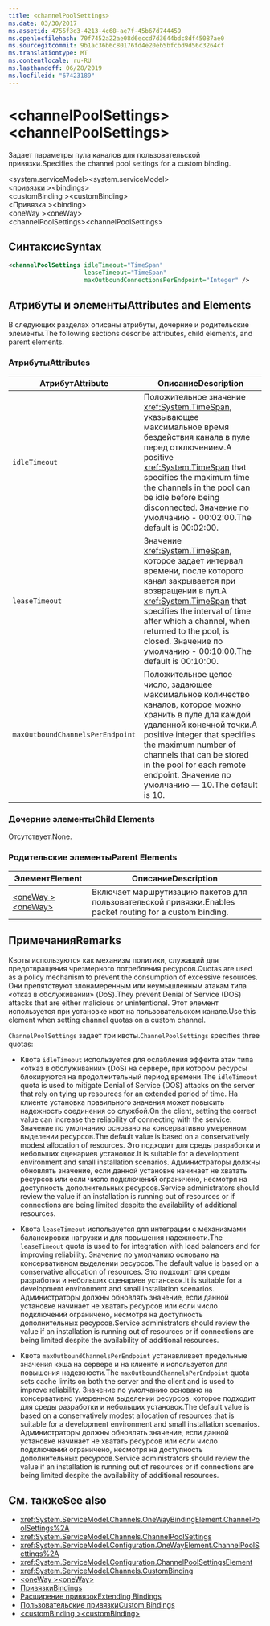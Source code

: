 ```yaml
---
title: <channelPoolSettings>
ms.date: 03/30/2017
ms.assetid: 4755f3d3-4213-4c68-ae7f-45b67d744459
ms.openlocfilehash: 70f7452a22ae08d6eccd7d3644bdc8df45087ae0
ms.sourcegitcommit: 9b1ac36b6c80176fd4e20eb5bfcbd9d56c3264cf
ms.translationtype: MT
ms.contentlocale: ru-RU
ms.lasthandoff: 06/28/2019
ms.locfileid: "67423189"
---
```

# <a name="channelpoolsettings"></a><span data-ttu-id="20289-101">\<channelPoolSettings></span><span class="sxs-lookup"><span data-stu-id="20289-101">\<channelPoolSettings></span></span>
<span data-ttu-id="20289-102">Задает параметры пула каналов для пользовательской привязки.</span><span class="sxs-lookup"><span data-stu-id="20289-102">Specifies the channel pool settings for a custom binding.</span></span>  
  
 <span data-ttu-id="20289-103">\<system.serviceModel></span><span class="sxs-lookup"><span data-stu-id="20289-103">\<system.serviceModel></span></span>  
<span data-ttu-id="20289-104">\<привязки ></span><span class="sxs-lookup"><span data-stu-id="20289-104">\<bindings></span></span>  
<span data-ttu-id="20289-105">\<customBinding ></span><span class="sxs-lookup"><span data-stu-id="20289-105">\<customBinding></span></span>  
<span data-ttu-id="20289-106">\<Привязка ></span><span class="sxs-lookup"><span data-stu-id="20289-106">\<binding></span></span>  
<span data-ttu-id="20289-107">\<oneWay ></span><span class="sxs-lookup"><span data-stu-id="20289-107">\<oneWay></span></span>  
<span data-ttu-id="20289-108">\<channelPoolSettings></span><span class="sxs-lookup"><span data-stu-id="20289-108">\<channelPoolSettings></span></span>  
  
## <a name="syntax"></a><span data-ttu-id="20289-109">Синтаксис</span><span class="sxs-lookup"><span data-stu-id="20289-109">Syntax</span></span>  
  
```xml  
<channelPoolSettings idleTimeout="TimeSpan"
                     leaseTimeout="TimeSpan"
                     maxOutboundConnectionsPerEndpoint="Integer" />
```  
  
## <a name="attributes-and-elements"></a><span data-ttu-id="20289-110">Атрибуты и элементы</span><span class="sxs-lookup"><span data-stu-id="20289-110">Attributes and Elements</span></span>  
 <span data-ttu-id="20289-111">В следующих разделах описаны атрибуты, дочерние и родительские элементы.</span><span class="sxs-lookup"><span data-stu-id="20289-111">The following sections describe attributes, child elements, and parent elements.</span></span>  
  
### <a name="attributes"></a><span data-ttu-id="20289-112">Атрибуты</span><span class="sxs-lookup"><span data-stu-id="20289-112">Attributes</span></span>  
  
|<span data-ttu-id="20289-113">Атрибут</span><span class="sxs-lookup"><span data-stu-id="20289-113">Attribute</span></span>|<span data-ttu-id="20289-114">Описание</span><span class="sxs-lookup"><span data-stu-id="20289-114">Description</span></span>|  
|---------------|-----------------|  
|`idleTimeout`|<span data-ttu-id="20289-115">Положительное значение <xref:System.TimeSpan>, указывающее максимальное время бездействия канала в пуле перед отключением.</span><span class="sxs-lookup"><span data-stu-id="20289-115">A positive <xref:System.TimeSpan> that specifies the maximum time the channels in the pool can be idle before being disconnected.</span></span> <span data-ttu-id="20289-116">Значение по умолчанию - 00:02:00.</span><span class="sxs-lookup"><span data-stu-id="20289-116">The default is 00:02:00.</span></span>|  
|`leaseTimeout`|<span data-ttu-id="20289-117">Значение <xref:System.TimeSpan>, которое задает интервал времени, после которого канал закрывается при возвращении в пул.</span><span class="sxs-lookup"><span data-stu-id="20289-117">A <xref:System.TimeSpan> that specifies the interval of time after which a channel, when returned to the pool, is closed.</span></span> <span data-ttu-id="20289-118">Значение по умолчанию - 00:10:00.</span><span class="sxs-lookup"><span data-stu-id="20289-118">The default is 00:10:00.</span></span>|  
|`maxOutboundChannelsPerEndpoint`|<span data-ttu-id="20289-119">Положительное целое число, задающее максимальное количество каналов, которое можно хранить в пуле для каждой удаленной конечной точки.</span><span class="sxs-lookup"><span data-stu-id="20289-119">A positive integer that specifies the maximum number of channels that can be stored in the pool for each remote endpoint.</span></span> <span data-ttu-id="20289-120">Значение по умолчанию — 10.</span><span class="sxs-lookup"><span data-stu-id="20289-120">The default is 10.</span></span>|  
  
### <a name="child-elements"></a><span data-ttu-id="20289-121">Дочерние элементы</span><span class="sxs-lookup"><span data-stu-id="20289-121">Child Elements</span></span>  
 <span data-ttu-id="20289-122">Отсутствует.</span><span class="sxs-lookup"><span data-stu-id="20289-122">None.</span></span>  
  
### <a name="parent-elements"></a><span data-ttu-id="20289-123">Родительские элементы</span><span class="sxs-lookup"><span data-stu-id="20289-123">Parent Elements</span></span>  
  
|<span data-ttu-id="20289-124">Элемент</span><span class="sxs-lookup"><span data-stu-id="20289-124">Element</span></span>|<span data-ttu-id="20289-125">Описание</span><span class="sxs-lookup"><span data-stu-id="20289-125">Description</span></span>|  
|-------------|-----------------|  
|[<span data-ttu-id="20289-126">\<oneWay ></span><span class="sxs-lookup"><span data-stu-id="20289-126">\<oneWay></span></span>](../../../../../docs/framework/configure-apps/file-schema/wcf/oneway.md)|<span data-ttu-id="20289-127">Включает маршрутизацию пакетов для пользовательской привязки.</span><span class="sxs-lookup"><span data-stu-id="20289-127">Enables packet routing for a custom binding.</span></span>|  
  
## <a name="remarks"></a><span data-ttu-id="20289-128">Примечания</span><span class="sxs-lookup"><span data-stu-id="20289-128">Remarks</span></span>  
 <span data-ttu-id="20289-129">Квоты используются как механизм политики, служащий для предотвращения чрезмерного потребления ресурсов.</span><span class="sxs-lookup"><span data-stu-id="20289-129">Quotas are used as a policy mechanism to prevent the consumption of excessive resources.</span></span> <span data-ttu-id="20289-130">Они препятствуют злонамеренным или неумышленным атакам типа «отказ в обслуживании» (DoS).</span><span class="sxs-lookup"><span data-stu-id="20289-130">They prevent Denial of Service (DOS) attacks that are either malicious or unintentional.</span></span> <span data-ttu-id="20289-131">Этот элемент используется при установке квот на пользовательском канале.</span><span class="sxs-lookup"><span data-stu-id="20289-131">Use this element when setting channel quotas on a custom channel.</span></span>  
  
 <span data-ttu-id="20289-132">`ChannelPoolSettings` задает три квоты.</span><span class="sxs-lookup"><span data-stu-id="20289-132">`ChannelPoolSettings` specifies three quotas:</span></span>  
  
- <span data-ttu-id="20289-133">Квота `idleTimeout` используется для ослабления эффекта атак типа «отказ в обслуживании» (DoS) на сервере, при котором ресурсы блокируются на продолжительный период времени.</span><span class="sxs-lookup"><span data-stu-id="20289-133">The `idleTimeout` quota is used to mitigate Denial of Service (DOS) attacks on the server that rely on tying up resources for an extended period of time.</span></span> <span data-ttu-id="20289-134">На клиенте установка правильного значения может повысить надежность соединения со службой.</span><span class="sxs-lookup"><span data-stu-id="20289-134">On the client, setting the correct value can increase the reliability of connecting with the service.</span></span> <span data-ttu-id="20289-135">Значение по умолчанию основано на консервативно умеренном выделении ресурсов.</span><span class="sxs-lookup"><span data-stu-id="20289-135">The default value is based on a conservatively modest allocation of resources.</span></span> <span data-ttu-id="20289-136">Это подходит для среды разработки и небольших сценариев установок.</span><span class="sxs-lookup"><span data-stu-id="20289-136">It is suitable for a development environment and small installation scenarios.</span></span> <span data-ttu-id="20289-137">Администраторы должны обновлять значение, если данной установке начинает не хватать ресурсов или если число подключений ограничено, несмотря на доступность дополнительных ресурсов.</span><span class="sxs-lookup"><span data-stu-id="20289-137">Service administrators should review the value if an installation is running out of resources or if connections are being limited despite the availability of additional resources.</span></span>  
  
- <span data-ttu-id="20289-138">Квота `leaseTimeout` используется для интеграции с механизмами балансировки нагрузки и для повышения надежности.</span><span class="sxs-lookup"><span data-stu-id="20289-138">The `leaseTimeout` quota is used to for integration with load balancers and for improving reliability.</span></span> <span data-ttu-id="20289-139">Значение по умолчанию основано на консервативном выделении ресурсов.</span><span class="sxs-lookup"><span data-stu-id="20289-139">The default value is based on a conservative allocation of resources.</span></span> <span data-ttu-id="20289-140">Это подходит для среды разработки и небольших сценариев установок.</span><span class="sxs-lookup"><span data-stu-id="20289-140">It is suitable for a development environment and small installation scenarios.</span></span> <span data-ttu-id="20289-141">Администраторы должны обновлять значение, если данной установке начинает не хватать ресурсов или если число подключений ограничено, несмотря на доступность дополнительных ресурсов.</span><span class="sxs-lookup"><span data-stu-id="20289-141">Service administrators should review the value if an installation is running out of resources or if connections are being limited despite the availability of additional resources.</span></span>  
  
- <span data-ttu-id="20289-142">Квота `maxOutboundChannelsPerEndpoint` устанавливает предельные значения кэша на сервере и на клиенте и используется для повышения надежности.</span><span class="sxs-lookup"><span data-stu-id="20289-142">The `maxOutboundChannelsPerEndpoint` quota sets cache limits on both the server and the client and is used to improve reliability.</span></span> <span data-ttu-id="20289-143">Значение по умолчанию основано на консервативно умеренном выделении ресурсов, которое подходит для среды разработки и небольших установок.</span><span class="sxs-lookup"><span data-stu-id="20289-143">The default value is based on a conservatively modest allocation of resources that is suitable for a development environment and small installation scenarios.</span></span> <span data-ttu-id="20289-144">Администраторы должны обновлять значение, если данной установке начинает не хватать ресурсов или если число подключений ограничено, несмотря на доступность дополнительных ресурсов.</span><span class="sxs-lookup"><span data-stu-id="20289-144">Service administrators should review the value if an installation is running out of resources or if connections are being limited despite the availability of additional resources.</span></span>  
  
## <a name="see-also"></a><span data-ttu-id="20289-145">См. также</span><span class="sxs-lookup"><span data-stu-id="20289-145">See also</span></span>

- <xref:System.ServiceModel.Channels.OneWayBindingElement.ChannelPoolSettings%2A>
- <xref:System.ServiceModel.Channels.ChannelPoolSettings>
- <xref:System.ServiceModel.Configuration.OneWayElement.ChannelPoolSettings%2A>
- <xref:System.ServiceModel.Configuration.ChannelPoolSettingsElement>
- <xref:System.ServiceModel.Channels.CustomBinding>
- [<span data-ttu-id="20289-146">\<oneWay ></span><span class="sxs-lookup"><span data-stu-id="20289-146">\<oneWay></span></span>](../../../../../docs/framework/configure-apps/file-schema/wcf/oneway.md)
- [<span data-ttu-id="20289-147">Привязки</span><span class="sxs-lookup"><span data-stu-id="20289-147">Bindings</span></span>](../../../../../docs/framework/wcf/bindings.md)
- [<span data-ttu-id="20289-148">Расширение привязок</span><span class="sxs-lookup"><span data-stu-id="20289-148">Extending Bindings</span></span>](../../../../../docs/framework/wcf/extending/extending-bindings.md)
- [<span data-ttu-id="20289-149">Пользовательские привязки</span><span class="sxs-lookup"><span data-stu-id="20289-149">Custom Bindings</span></span>](../../../../../docs/framework/wcf/extending/custom-bindings.md)
- [<span data-ttu-id="20289-150">\<customBinding ></span><span class="sxs-lookup"><span data-stu-id="20289-150">\<customBinding></span></span>](../../../../../docs/framework/configure-apps/file-schema/wcf/custombinding.md)
